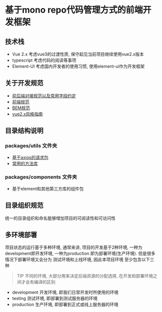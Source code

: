 # 基于mono repo代码管理方式的前端开发框架

## 技术栈

- Vue 2.x 考虑vue3的过渡性质, 保守起见当前项目继续使用vue2.x版本
- typescript 考虑代码的阅读等事项
- Element-UI 考虑国内开发者的使用习惯, 使用element-ui作为开发框架

## 关于开发规范

- [前后端对接规范以及常用字段约定](http://118.190.140.38:4999/web/#/6?page_id=155)
- [前端规范](http://118.190.140.38:4999/web/#/6?page_id=110)
- [BEM规范](https://bemcss.com/)
- [vue2.x风格指南](https://cn.vuejs.org/v2/style-guide/)


## 目录结构说明

### packages/utils 文件夹

- [基于axios的请求包](##请求方法的用法以及示例)
- [常用的方法库](##常用的方法库)

### packages/components 文件夹

- 基于element和其他第三方库的组件包


## 目录组织规范

统一的目录组织和命名能够增加项目的可阅读性和可访问性


## 多环境部署

项目状态的运行基于多种环境, 通常来讲, 项目的开发基于2种环境, 一种为development即开发环境, 一种为production 即为部署环境(生产环境). 但是很多情况下部署环境又会分为 测试环境和上线环境, 因此本项目环境
至少包含以下三种

> TIP 不同的环境, 大部分用来决定后端资源的分配选择, 在开发和部署环境之间才会有编译的区别

- development 开发环境, 即我们日常开发时所使用的环境
- testing 测试环境, 即部署到测试服务器的环境
- production 生产环境, 即部署到正式或线上服务器的环境